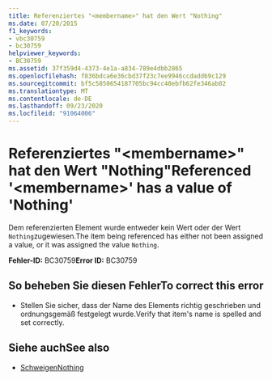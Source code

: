 ```yaml
---
title: Referenziertes "<membername>" hat den Wert "Nothing"
ms.date: 07/20/2015
f1_keywords:
- vbc30759
- bc30759
helpviewer_keywords:
- BC30759
ms.assetid: 37f359d4-4373-4e1a-a834-789e4dbb2865
ms.openlocfilehash: f836bdca6e36cbd37f23c7ee9946ccdadd69c129
ms.sourcegitcommit: bf5c5850654187705bc94cc40ebfb62fe346ab02
ms.translationtype: MT
ms.contentlocale: de-DE
ms.lasthandoff: 09/23/2020
ms.locfileid: "91064006"
---
```

# <a name="referenced-membername-has-a-value-of-nothing"></a><span data-ttu-id="92563-102">Referenziertes "\<membername>" hat den Wert "Nothing"</span><span class="sxs-lookup"><span data-stu-id="92563-102">Referenced '\<membername>' has a value of 'Nothing'</span></span>

<span data-ttu-id="92563-103">Dem referenzierten Element wurde entweder kein Wert oder der Wert `Nothing`zugewiesen.</span><span class="sxs-lookup"><span data-stu-id="92563-103">The item being referenced has either not been assigned a value, or it was assigned the value `Nothing`.</span></span>  
  
 <span data-ttu-id="92563-104">**Fehler-ID:** BC30759</span><span class="sxs-lookup"><span data-stu-id="92563-104">**Error ID:** BC30759</span></span>  
  
## <a name="to-correct-this-error"></a><span data-ttu-id="92563-105">So beheben Sie diesen Fehler</span><span class="sxs-lookup"><span data-stu-id="92563-105">To correct this error</span></span>  
  
- <span data-ttu-id="92563-106">Stellen Sie sicher, dass der Name des Elements richtig geschrieben und ordnungsgemäß festgelegt wurde.</span><span class="sxs-lookup"><span data-stu-id="92563-106">Verify that item's name is spelled and set correctly.</span></span>  
  
## <a name="see-also"></a><span data-ttu-id="92563-107">Siehe auch</span><span class="sxs-lookup"><span data-stu-id="92563-107">See also</span></span>

- [<span data-ttu-id="92563-108">Schweigen</span><span class="sxs-lookup"><span data-stu-id="92563-108">Nothing</span></span>](../language-reference/nothing.md)
